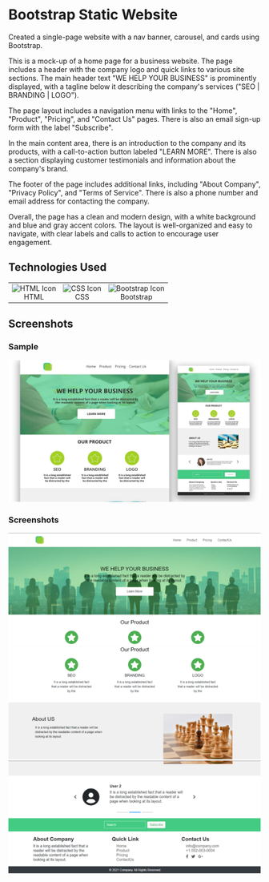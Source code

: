 # Bootstrap Static Website

Created a single-page website with a nav banner, carousel, and cards using Bootstrap.

This is a mock-up of a home page for a business website. The page includes a header with the company logo and quick links to various site sections. The main header text "WE HELP YOUR BUSINESS" is prominently displayed, with a tagline below it describing the company's services ("SEO | BRANDING | LOGO").

The page layout includes a navigation menu with links to the "Home", "Product", "Pricing", and "Contact Us" pages. There is also an email sign-up form with the label "Subscribe".

In the main content area, there is an introduction to the company and its products, with a call-to-action button labeled "LEARN MORE". There is also a section displaying customer testimonials and information about the company's brand.

The footer of the page includes additional links, including "About Company", "Privacy Policy", and "Terms of Service". There is also a phone number and email address for contacting the company.

Overall, the page has a clean and modern design, with a white background and blue and gray accent colors. The layout is well-organized and easy to navigate, with clear labels and calls to action to encourage user engagement.

## Technologies Used

<table>
    <tr>
        <td align="center">
            <img src="https://upload.wikimedia.org/wikipedia/commons/6/61/HTML5_logo_and_wordmark.svg" alt="HTML Icon" width="50px">
            <br>HTML
        </td>
        <td align="center">
            <img src="https://upload.wikimedia.org/wikipedia/commons/d/d5/CSS3_logo_and_wordmark.svg" alt="CSS Icon" width="50px">
            <br>CSS
        </td>
        <td align="center">
            <img src="https://upload.wikimedia.org/wikipedia/commons/b/b2/Bootstrap_logo.svg" alt="Bootstrap Icon" width="50px">
            <br>Bootstrap
        </td>
    </tr>
</table>

## Screenshots

### Sample

![Screenshot 1](https://github.com/mehtasoham214/Practical/blob/main/Screenshots/Bootstrap/bootstrap-assignment.jpg)

### Screenshots

![Screenshot 2](https://github.com/mehtasoham214/Practical/blob/main/Screenshots/Bootstrap/image.png)
![Screenshot 3](https://github.com/mehtasoham214/Practical/blob/main/Screenshots/Bootstrap/image-1.png)
![Screenshot 4](https://github.com/mehtasoham214/Practical/blob/main/Screenshots/Bootstrap/image-2.png)
